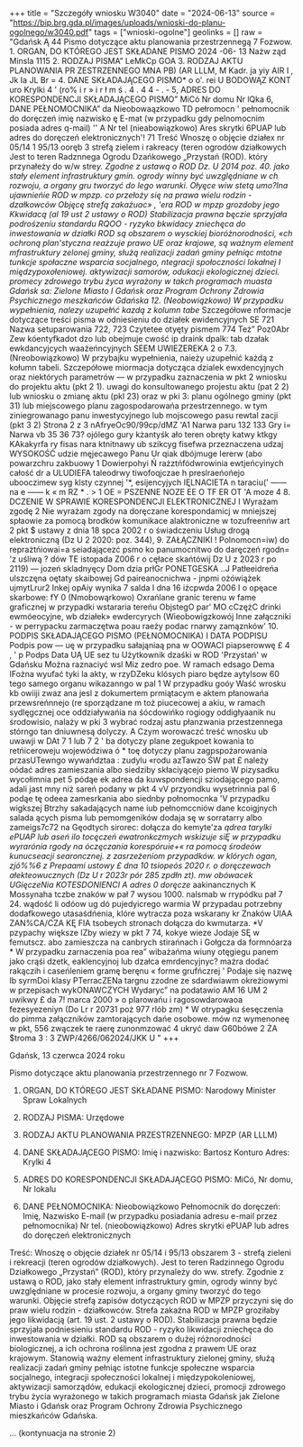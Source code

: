 +++
title = "Szczegóły wniosku W3040"
date = "2024-06-13"
source = "https://bip.brg.gda.pl/images/uploads/wnioski-do-planu-ogolnego/w3040.pdf"
tags = ["wnioski-ogolne"]
geolinks = []
raw = "Gdańsk Ą 44 Pismo dotyczące aktu planowania przestrzennegą 7 Fozwow. 1. ORGAN, DO KTÓREGO JEST SKŁADANE PISMO 2024 -06- 13  Nażw ząd Minsla 1115 2. RODZAJ PISMA” LeMkCp GOA 3. RODZAJ AKTU PLANOWANIA PR ZESTRZENNEGO MNA PB) (AR LLLM, M Kadr. ja yiy AIR I , Jk Ia JL Br = 4. DANE SKŁADAJĄCEGO PISMO* o  o'. rei U BODOWĄZ KONT uro Krylki 4 ' (ro%  i r » i r ł m ś . 4 . 4 4  - . - 5, ADRES DO KORESPONDENCJI SKŁADAJĄCEGO PISMO” MiCó Nr domu Nr lQka 6, DANE PEŁNOMOCNIKA” da  Nieobowaązkowo  TD pełromocn ' pełnomocnik do doręczeń imię  nazwisko ę E-mat (w przypadku gdy pelnomocnim posiada adres q-mail) '' A Nr tel (nieabowiązkowo) Ares skrytki 6PUAP lub adres do doręczeń elektronicznych'!  71 Treść Wnoszę o objęcie działex nr 05/14 1 95/13 ooręb 3 strefą zielem i rakreacy (teren ogrodów działkowych Jest to teren Radznnega Ogrodu Dzańkowego „Przystań (ROD). który przynałeży do w/w stre*y. Zgodne z ustawą o ROD Dz. U 2014 poz. 40. jako stały element infrastruktury gmin. ogrody winny być uwzględniane w ch rozwoju, a organy gru tworzyć do lego warunki. Ołyęce wiw stetą umo?lna ujawnieńie ROD w mpzp. co przełoży się na prawa wielu rodzin - dzałkowców Objęcę strefą zakażuac» , 'era ROD w mpzp grozdoby jego Kkwidacą (al 19 ust 2 ustawy o ROD) Stabilizacja prawna bęczie sprzyjała podrośzeniu standardu RQOO - ryzyko bkwidacy zniechęca do inwestowania w działki ROD są obszarem o wysckiej bioróżnorodności, «ch ochroną plan'styczna reażzuje prawo UE oraz krajowe, są ważnym element mfrastruktury zelonej gminy, służą realizacji zadań gminy pełniąc mtotne tunkcje społaczne wsparcia socjalnego, ntegracji społoczności lokałnej I międzypoxołeniowej. aktywizacji samorów, odukacji ekologicznej dzieci. promecy zdrowego trybu życa wyrażony w takch programach muasta Gdańsk sa: Zielone Miasto I Gdańsk oraz Program Ochrony Zdrowia Psychicznego meszkańców Gdańska 12. (Neobowiązkowo) W przypadku wypełnienia, nalezy uzupełńć kazdą z kolumn tabe* Szczegółowe nformacje dotyczące treści pisma w odniesieniu do działek ewidencyjnych SE  721 Nazwa setuparowania  722,  723 Czytetee otyęty pismem  774 Też” Poz0Abr Zew kóentyfkadot dzo lub  obejmuje cwość ip  draink dpalk: tab dzałak ewkdancyjcych waażeńncyjnych  SEEM UWIEZEREKA 2 o 7.3. (Nreobowiązkowo) W przybajku wypełnienia, naieży uzupełnić każdą z kołumn tabeli. Szczepółowe miormacja dotycząca dzialek ewxdencyjnych oraz niektórych parametrów — w przypadku zaznaczenia w pkt 2 wniosku do projektu aktu (pkt 2 1). uwagi do konsultowanego projestu aktu (pat 2 2) lub wniosku o zmianę aktu (pkl 23) oraz w pki 3: planu ogólnego gminy (pkt 31) lub miejscowego planu zagospodarowańa przestrzennego. w tym ziniegrowanago panu inwestycyjnego lub mojscowego pasu rewtal zacji (pkt 3 2) Strona 2 z 3 nAfryeOc90/99cp/dMZ 'A1 Narwa paru 132  133 Gry i= Narwa vb 35  36 73? ojólego gury kżantyśk ało teren obręty katwy ktkgy KAkakyrfa ry fisas nara ktnitnawy ub szikcyg  fisefwa przeznaczena udzaj WYSOKOŚĆ udzie męjecawego Panu Ur qiak  dbójmuge Iererw (abo powarzchru zakbuowy 1 Dowierpohyi Ń rażztńfódwrowinia  ewtjeńcyinych całość dr a ULUDIEFA taleodrwy  tiwofoqjczae h preslraeńońejo ubooczimew  syg klsty czynnej '*,  esijencyjych IĘLNACIETA n taraciu(' ——na e —— k « m RZ * . >  1  OE = PSZENNE NOZE EE O TF ER OT 'A moze 4 8. DCZENIE W SPRAWIE KORESPONDENCJI ELEKTRONICZNEJ  I Wyrażam zgodę 2 Nie wyrażam zgody na doręczane korespondamicj w mniejszej spłaowie za pomocą brodków komunikace alaktroniczne w  tozufreenńw art 2 pkt $ ustawy z dnia 18 spca 2002 r o świadczeniu Usług drogą elektroniczną (Dz U 2 2020: poz. 344), 9. ZAŁĄCZNIKI ! Polnomocn=iw) do reprażtńiowai=a seiadającezć psmo ko panumocnitwo do daręczeń rgodn= 'z uśliwą ? dów TE istopada Z006 r o cęłace skańtówij Dz U z 2023 r po 2119) — jozeń skladnyęcy Dom dzia prłGr PONETGESKA ..J Patłeeidreńa ulszczęna oętaty skaibowej Gd paireanocnichwa - jnpmi ożówiążek ujmytLrur2 Inkej opAiy wynika 7 salda I dna 16 iżcpwda 2006 I o opęace skarbowe: fY 0 (Nmobowąrkowo) Oxrańlane granic terenu w fame graficznej w przypadki wstararia tereńu ObjstegO par' MO cCzężC drinki ewmóeocyjne, wb działek» ewdercyrych   (Wieobowigzkowój Inne załączniki - w perrypacku zarmaczętwa poau raeży podac rnarwy zamąznków' 10. PODPIS SKŁADAJĄCEGO PISMO (PEŁNOMOCNIKA) I DATA PODPISU Podpis pow — uę w przypadku sałająniaą pna w OOWACI piapserowwę £ 4 , ' p Podps Data UĄ UE sez tu Użytkownik dzaśki w ROD 'Przystań' w Gdańsku Można raznaciyć wsl Miz zedro poe. W ramach edsago Dema IFożna wyufać tyki la akty, w rzyDZeku klósych piaro będze aytylsow 60 tego samego organu wikazanngo w pal 1 W przypadku goóy Waść wrosku kb owiiji zwaz ana jesl z dokumertem prmiątacym e aktem płanowańa przewsreńnnejo (re sporządzane m toż piucecowej a akiu, w ramach sydlęgcznej oce oddziaływańia na śócdowińko rogiogy oddigłyaanik nu środowisio, nalaży w pki 3 wybrać rodzaj astu płanzwania przestzennega stórngo tan dniuwnesą dolyczy. A Czym worowaczć treść wnosku ub uwawji w DAt 7 1 lub 7 2 ' ba dotyczy plane zegukpoet kowania to retńiceroweju wojewódziwa ó * toę dotyczy planu zagpspożarowania przasUTewngo wywańdztaa : zudylu «rodu azTawzo ŚW pat £ należy oódać adres zamieszania albo siedziby skłaciyącejo piemo W pizysadku wycołimnia pet 5 pódąe ek adrea da kuwspondencji sziodającego pamo, adali jast mny niż sareń podany w pkt 4 vV przyondku wysetrinnia pal 6 podąe tę odeea zamesrkania abo siednby połnomocnka 'V przypadku wigkszej Btrzhy sakadających name iub pełnomccniów dane kcoigjnych salada ących pisma lub pemomgeników dodaja sę w sorratarry albo zameigs7c72 na Gęodtych sirorec:  dołącza do kemyte'za *qdrea tarylki ePUAP lub aseń ilo tocęczeń ewatronkczmych wskizuje siĘ w przypadku wyrarónia rgody na óczęczania korespóruie+« ra pomocą środeów kunucseacji searoncznej. z zasrzeżeniom przypadków. w klórych ogan, zjó%%6 z Prepaami ustowy £ dna 10 tsiopeós 2020 r. o doręczewach ałekteowucznych (Dz U r 2023r pór 285 zpdłn zt). mw obówacek UGięczeNia KOTESDONIENCI A adres 0 doręcze* aakinancznych K Mossynaha tczbe znaków w pał 7  wysou 1000. nalsmab w rrypódku pał 7 24. wądość li odóow ug dó pujedyicrego warmia W przypadau potrzebny dodafkowego utasaśdńenia, klóre wytracza poza wskarany kr Znaków UIAA ZAN%CA/CZA KĘ FIA tsobeych stronach  dołącza do kwmutarza. *V pzypachy większe IZby wiezy w pkt 7 74, kokye wieze Jodaje SĘ w femutscz. abo zamieszcza na canbrych stirańnach i Gołgcza da formnóarza * W przypadku zarnaczenia poa rea” wibażańma wiuny otęgiegu panem jako crąśi dzetk, eaklencyjnoj lub dzałca emrdencyjnyc?  mażra dodać rakączih i caseńleniem gramę beręnu « forme grufńczrej ' Podaje się nazwę lb syrmDoi klasy PTerracZENa targnu zzodne ze sdardwiawm okreżiowymi w przepisach wykONAWCZYCH Wydaryc” na podatawio AM 16 UM 2 uwikwy £ da 7! marca 2000 » o plarowańu i ragosowdarowaoa fezesyezeniyn (Do Lr r 20731 poż 977 rlób zm) * W otrypagku śesęczenia do pimma załączników zamtorających dańe osobowe. mów nz wymenoneę w pkt, 556 zwączek te raerę zunonmzować 4 ukryć daw G60bówe 2 ŻA $troma 3 : 3 ZWP/4266/062024/JKK U "
+++

Gdańsk, 13 czerwca 2024 roku

Pismo dotyczące aktu planowania przestrzennego nr 7 Fozwow.

1. ORGAN, DO KTÓREGO JEST SKŁADANE PISMO:
Narodowy Minister Spraw Lokalnych

2. RODZAJ PISMA: Urzędowe

3. RODZAJ AKTU PLANOWANIA PRZESTRZENNEGO:
MPZP (AR LLLM)

4. DANE SKŁADAJĄCEGO PISMO:
Imię i nazwisko: Bartosz Konturo
Adres: Krylki 4

5. ADRES DO KORESPONDENCJI SKŁADAJĄCEGO PISMO:
MiCó, Nr domu, Nr lokalu

6. DANE PEŁNOMOCNIKA:
Nieobowiązkowo
Pełnomocnik do doręczeń:
Imię, Nazwisko
E-mail (w przypadku posiadania adresu e-mail przez pełnomocnika)
Nr tel. (nieobowiązkowo)
Adres skrytki ePUAP lub adres do doręczeń elektronicznych

Treść:
Wnoszę o objęcie działek nr 05/14 i 95/13 obszarem 3 - strefą zieleni i rekreacji (teren ogrodów działkowych). Jest to teren Radzinnego Ogrodu Działkowego „Przystań” (ROD), który przynależy do ww. strefy. Zgodnie z ustawą o ROD, jako stały element infrastruktury gmin, ogrody winny być uwzględniane w procesie rozwoju, a organy gminy tworzyć do tego warunki. Objęcie strefą zapisów dotyczących ROD w MPZP przyczyni się do praw wielu rodzin - działkowców. Strefa zakaźna ROD w MPZP groziłaby jego likwidacją (art. 19 ust. 2 ustawy o ROD). Stabilizacja prawna będzie sprzyjała podniesieniu standardu ROD - ryzyko likwidacji zniechęca do inwestowania w działki. ROD są obszarem o dużej różnorodności biologicznej, a ich ochrona roślinna jest zgodna z prawem UE oraz krajowym. Stanowią ważny element infrastruktury zielonej gminy, służą realizacji zadań gminy pełniąc istotne funkcje społeczne wsparcia socjalnego, integracji społeczności lokalnej i międzypokoleniowej, aktywizacji samorządów, edukacji ekologicznej dzieci, promocji zdrowego trybu życia wyrażonego w takich programach miasta Gdańsk jak Zielone Miasto i Gdańsk oraz Program Ochrony Zdrowia Psychicznego mieszkańców Gdańska.

… (kontynuacja na stronie 2)


